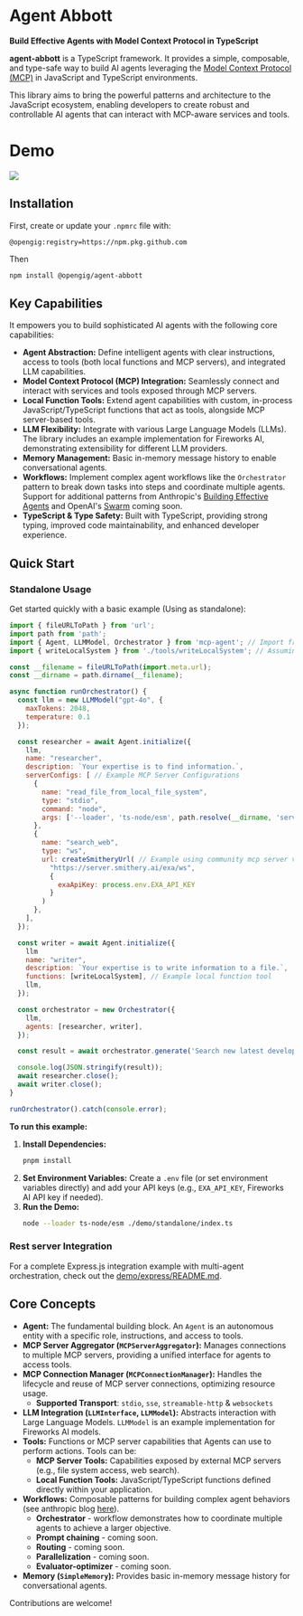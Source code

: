 # Agent Abbott

**Build Effective Agents with Model Context Protocol in TypeScript**

**agent-abbott** is a TypeScript framework. It provides a simple, composable, and type-safe way to build AI agents leveraging the [Model Context Protocol (MCP)](https://modelcontextprotocol.io/introduction) in JavaScript and TypeScript environments.

This library aims to bring the powerful patterns and architecture to the JavaScript ecosystem, enabling developers to create robust and controllable AI agents that can interact with MCP-aware services and tools.

# Demo
![](./static/demo.gif)

## Installation

First, create or update your `.npmrc` file with:
```
@opengig:registry=https://npm.pkg.github.com
```

Then
```bash
npm install @opengig/agent-abbott
```

## Key Capabilities

It empowers you to build sophisticated AI agents with the following core capabilities:

*   **Agent Abstraction:** Define intelligent agents with clear instructions, access to tools (both local functions and MCP servers), and integrated LLM capabilities.
*   **Model Context Protocol (MCP) Integration:** Seamlessly connect and interact with services and tools exposed through MCP servers.
*   **Local Function Tools:** Extend agent capabilities with custom, in-process JavaScript/TypeScript functions that act as tools, alongside MCP server-based tools.
*   **LLM Flexibility:** Integrate with various Large Language Models (LLMs). The library includes an example implementation for Fireworks AI, demonstrating extensibility for different LLM providers.
*   **Memory Management:** Basic in-memory message history to enable conversational agents.
*   **Workflows:** Implement complex agent workflows like the `Orchestrator` pattern to break down tasks into steps and coordinate multiple agents. Support for additional patterns from Anthropic's [Building Effective Agents](https://www.anthropic.com/research/building-effective-agents) and OpenAI's [Swarm](https://github.com/openai/swarm) coming soon.
*   **TypeScript & Type Safety:** Built with TypeScript, providing strong typing, improved code maintainability, and enhanced developer experience.

## Quick Start

### Standalone Usage

Get started quickly with a basic example (Using as standalone):

```js
import { fileURLToPath } from 'url';
import path from 'path';
import { Agent, LLMModel, Orchestrator } from 'mcp-agent'; // Import from your library name!
import { writeLocalSystem } from './tools/writeLocalSystem'; // Assuming you have example tools

const __filename = fileURLToPath(import.meta.url);
const __dirname = path.dirname(__filename);

async function runOrchestrator() {
  const llm = new LLMModel("gpt-4o", {
    maxTokens: 2048,
    temperature: 0.1
  });

  const researcher = await Agent.initialize({
    llm,
    name: "researcher",
    description: `Your expertise is to find information.`,
    serverConfigs: [ // Example MCP Server Configurations
      {
        name: "read_file_from_local_file_system",
        type: "stdio",
        command: "node",
        args: ['--loader', 'ts-node/esm', path.resolve(__dirname, 'servers', 'readLocalFileSystem.ts'),]
      },
      {
        name: "search_web",
        type: "ws",
        url: createSmitheryUrl( // Example using community mcp server via @smithery/sdk
          "https://server.smithery.ai/exa/ws",
          {
            exaApiKey: process.env.EXA_API_KEY
          }
        )
      },
    ],
  });

  const writer = await Agent.initialize({
    llm
    name: "writer",
    description: `Your expertise is to write information to a file.`,
    functions: [writeLocalSystem], // Example local function tool
    llm,
  });

  const orchestrator = new Orchestrator({
    llm,
    agents: [researcher, writer],
  });

  const result = await orchestrator.generate('Search new latest developemnt about AI and write about it to `ai_research.md` on my local machine. no need to verify the result.');

  console.log(JSON.stringify(result));
  await researcher.close();
  await writer.close();
}

runOrchestrator().catch(console.error);
```


**To run this example:**

1.  **Install Dependencies:**
    ```bash
    pnpm install
    ```
2.  **Set Environment Variables:** Create a `.env` file (or set environment variables directly) and add your API keys (e.g., `EXA_API_KEY`, Fireworks AI API key if needed).
3.  **Run the Demo:**
    ```bash
    node --loader ts-node/esm ./demo/standalone/index.ts
    ```

### Rest server Integration
For a complete Express.js integration example with multi-agent orchestration, check out the [demo/express/README.md](./demo/express/README.md).

## Core Concepts

*   **Agent:** The fundamental building block. An `Agent` is an autonomous entity with a specific role, instructions, and access to tools.
*   **MCP Server Aggregator (`MCPServerAggregator`):** Manages connections to multiple MCP servers, providing a unified interface for agents to access tools.
*   **MCP Connection Manager (`MCPConnectionManager`):** Handles the lifecycle and reuse of MCP server connections, optimizing resource usage.
    * **Supported Transport**: `stdio`, `sse`, `streamable-http` & `websockets`
*   **LLM Integration (`LLMInterface`, `LLMModel`):**  Abstracts interaction with Large Language Models.  `LLMModel` is an example implementation for Fireworks AI models.
*   **Tools:**  Functions or MCP server capabilities that Agents can use to perform actions. Tools can be:
    *   **MCP Server Tools:** Capabilities exposed by external MCP servers (e.g., file system access, web search).
    *   **Local Function Tools:**  JavaScript/TypeScript functions defined directly within your application.
*   **Workflows:**  Composable patterns for building complex agent behaviors (see anthropic blog [here](https://www.anthropic.com/research/building-effective-agents)).
    *   **Orchestrator** - workflow demonstrates how to coordinate multiple agents to achieve a larger objective.
    *   **Prompt chaining** - coming soon.
    *   **Routing** - coming soon.
    *   **Parallelization** - coming soon.
    *   **Evaluator-optimizer** - coming soon.
*   **Memory (`SimpleMemory`):**  Provides basic in-memory message history for conversational agents.

Contributions are welcome!

